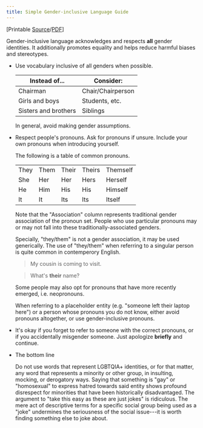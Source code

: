 ```yaml
---
title: Simple Gender-inclusive Language Guide
---
```


[Printable [Source](../res/sgilg.tex)/[PDF](../res/sgilg.pdf)]

Gender-inclusive language acknowledges and respects **all** gender
identities. It additionally promotes equality and helps reduce harmful
biases and stereotypes.

-   Use vocabulary inclusive of all genders when possible.

    | Instead of...        | Consider:         |
    |----------------------|-------------------|
    | Chairman             | Chair/Chairperson |
    | Girls and boys       | Students, etc.    |
    | Sisters and brothers | Siblings          |

    In general, avoid making gender assumptions.

-   Respect people's pronouns. Ask for pronouns if unsure. Include your
    own pronouns when introducing yourself.

    The following is a table of common pronouns.

     |    |    |    |    | |
     |------------|------------|-----------|------------|-----------|
     |    They    |    Them    |    Their  |    Theirs  | Themself  |
     |    She     |    Her     |     Her   |     Hers   |  Herself  |
     |     He     |    Him     |     His   |      His   |  Himself  |
     |     It     |    It      |    Its    |      Its   |  Itself   |

    Note that the "Association" column represents traditional gender
    association of the pronoun set. People who use particular pronouns
    may or may not fall into these traditionally-associated genders.

    Specially, "they/them" is not a gender association, it may be used
    generically. The use of "they/them" when referring to a singular
    person is quite common in contemperory English.
    
    > My cousin is coming to visit.

    > What's **their** name?

    <!--neopronouns-->
    Some people may also opt for pronouns that have more recently
    emerged, i.e. neopronouns.


    When referring to a placeholder entity (e.g. "someone left their
    laptop here") or a person whose pronouns you do not know, either
    avoid pronouns altogether, or use gender-inclusive pronouns.

-   It's okay if you forget to refer to someone with the correct
    pronouns, or if you accidentally misgender someone. Just apologize
    **briefly** and continue.

-   The bottom line <!--accusative?-->

    Do not use words that represent LGBTQIA+ identities, or for that
    matter, any word that represents a minority or other group, in
    insulting, mocking, or derogatory ways. Saying that something is
    "gay" or "homosexual" to express hatred towards said entity shows
    profound disrespect for minorities that have been historically
    disadvantaged. The argument to "take this easy as these are just
    jokes" is ridiculous. The mere act of descriptive terms for a
    specific social group being used as a "joke" undermines the
    seriousness of the social issue---it is worth finding something else
    to joke about.
